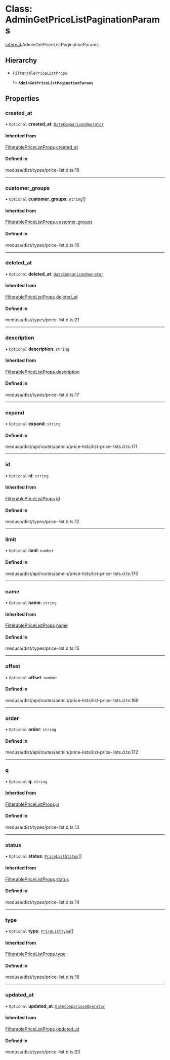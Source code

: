 # Class: AdminGetPriceListPaginationParams

[internal](../modules/internal-15.md).AdminGetPriceListPaginationParams

## Hierarchy

- [`FilterablePriceListProps`](internal-15.FilterablePriceListProps.md)

  ↳ **`AdminGetPriceListPaginationParams`**

## Properties

### created\_at

• `Optional` **created\_at**: [`DateComparisonOperator`](internal-2.DateComparisonOperator.md)

#### Inherited from

[FilterablePriceListProps](internal-15.FilterablePriceListProps.md).[created_at](internal-15.FilterablePriceListProps.md#created_at)

#### Defined in

medusa/dist/types/price-list.d.ts:19

___

### customer\_groups

• `Optional` **customer\_groups**: `string`[]

#### Inherited from

[FilterablePriceListProps](internal-15.FilterablePriceListProps.md).[customer_groups](internal-15.FilterablePriceListProps.md#customer_groups)

#### Defined in

medusa/dist/types/price-list.d.ts:16

___

### deleted\_at

• `Optional` **deleted\_at**: [`DateComparisonOperator`](internal-2.DateComparisonOperator.md)

#### Inherited from

[FilterablePriceListProps](internal-15.FilterablePriceListProps.md).[deleted_at](internal-15.FilterablePriceListProps.md#deleted_at)

#### Defined in

medusa/dist/types/price-list.d.ts:21

___

### description

• `Optional` **description**: `string`

#### Inherited from

[FilterablePriceListProps](internal-15.FilterablePriceListProps.md).[description](internal-15.FilterablePriceListProps.md#description)

#### Defined in

medusa/dist/types/price-list.d.ts:17

___

### expand

• `Optional` **expand**: `string`

#### Defined in

medusa/dist/api/routes/admin/price-lists/list-price-lists.d.ts:171

___

### id

• `Optional` **id**: `string`

#### Inherited from

[FilterablePriceListProps](internal-15.FilterablePriceListProps.md).[id](internal-15.FilterablePriceListProps.md#id)

#### Defined in

medusa/dist/types/price-list.d.ts:12

___

### limit

• `Optional` **limit**: `number`

#### Defined in

medusa/dist/api/routes/admin/price-lists/list-price-lists.d.ts:170

___

### name

• `Optional` **name**: `string`

#### Inherited from

[FilterablePriceListProps](internal-15.FilterablePriceListProps.md).[name](internal-15.FilterablePriceListProps.md#name)

#### Defined in

medusa/dist/types/price-list.d.ts:15

___

### offset

• `Optional` **offset**: `number`

#### Defined in

medusa/dist/api/routes/admin/price-lists/list-price-lists.d.ts:169

___

### order

• `Optional` **order**: `string`

#### Defined in

medusa/dist/api/routes/admin/price-lists/list-price-lists.d.ts:172

___

### q

• `Optional` **q**: `string`

#### Inherited from

[FilterablePriceListProps](internal-15.FilterablePriceListProps.md).[q](internal-15.FilterablePriceListProps.md#q)

#### Defined in

medusa/dist/types/price-list.d.ts:13

___

### status

• `Optional` **status**: [`PriceListStatus`](../enums/internal.PriceListStatus.md)[]

#### Inherited from

[FilterablePriceListProps](internal-15.FilterablePriceListProps.md).[status](internal-15.FilterablePriceListProps.md#status)

#### Defined in

medusa/dist/types/price-list.d.ts:14

___

### type

• `Optional` **type**: [`PriceListType`](../enums/internal.PriceListType.md)[]

#### Inherited from

[FilterablePriceListProps](internal-15.FilterablePriceListProps.md).[type](internal-15.FilterablePriceListProps.md#type)

#### Defined in

medusa/dist/types/price-list.d.ts:18

___

### updated\_at

• `Optional` **updated\_at**: [`DateComparisonOperator`](internal-2.DateComparisonOperator.md)

#### Inherited from

[FilterablePriceListProps](internal-15.FilterablePriceListProps.md).[updated_at](internal-15.FilterablePriceListProps.md#updated_at)

#### Defined in

medusa/dist/types/price-list.d.ts:20
